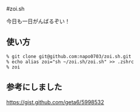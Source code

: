 #zoi.sh

今日も一日がんばるぞい！

## 使い方

```
% git clone git@github.com:napo0703/zoi.sh.git
% echo alias zoi="sh ~/zoi.sh/zoi.sh" >> .zshrc
% zoi
```

## 参考にしました

https://gist.github.com/geta6/5998532
